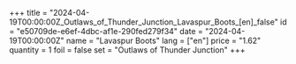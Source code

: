 +++
title = "2024-04-19T00:00:00Z_Outlaws_of_Thunder_Junction_Lavaspur_Boots_[en]_false"
id = "e50709de-e6ef-4dbc-af1e-290fed279f34"
date = "2024-04-19T00:00:00Z"
name = "Lavaspur Boots"
lang = ["en"]
price = "1.62"
quantity = 1
foil = false
set = "Outlaws of Thunder Junction"
+++
